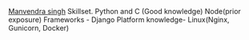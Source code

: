 [Manvendra singh](https://github.com/Buffer0x7cd)
Skillset.
Python and C (Good knowledge)
Node(prior exposure)
Frameworks - Django
Platform knowledge- Linux(Nginx, Gunicorn, Docker)

